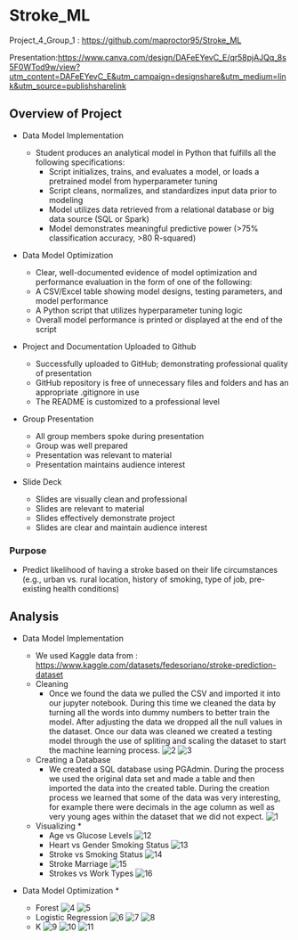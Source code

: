 # Stroke_ML
Project_4_Group_1 : https://github.com/maproctor95/Stroke_ML

Presentation:https://www.canva.com/design/DAFeEYevC_E/qr58pjAJQq_8s5F0WTod9w/view?utm_content=DAFeEYevC_E&utm_campaign=designshare&utm_medium=link&utm_source=publishsharelink
## Overview of Project
* Data Model Implementation
    * Student produces an analytical model in Python that fulfills all the following specifications:
        * Script initializes, trains, and evaluates a model, or loads a pretrained model from hyperparameter tuning
        * Script cleans, normalizes, and standardizes input data prior to modeling
        * Model utilizes data retrieved from a relational database or big data source (SQL or Spark)
        * Model demonstrates meaningful predictive power (>75% classification accuracy, >80 R-squared)
        
* Data Model Optimization
    * Clear, well-documented evidence of model optimization and performance evaluation in the form of one of the following:
    * A CSV/Excel table showing model designs, testing parameters, and model performance
    * A Python script that utilizes hyperparameter tuning logic
    * Overall model performance is printed or displayed at the end of the script

* Project and Documentation Uploaded to Github
    * Successfully uploaded to GitHub; demonstrating professional quality of presentation
    * GitHub repository is free of unnecessary files and folders and has an appropriate .gitignore in use
    * The README is customized to a professional level
    
* Group Presentation 
    * All group members spoke during presentation
    * Group was well prepared
    * Presentation was relevant to material
    * Presentation maintains audience interest

* Slide Deck
    * Slides are visually clean and professional
    * Slides are relevant to material
    * Slides effectively demonstrate project
    * Slides are clear and maintain audience interest
    
### Purpose
   
* Predict likelihood of having a stroke based on their life circumstances (e.g., urban vs. rural location, history of smoking, type of job, pre-existing health conditions)

## Analysis

* Data Model Implementation
    * We used Kaggle data from : https://www.kaggle.com/datasets/fedesoriano/stroke-prediction-dataset 
    * Cleaning
        * Once we found the data we pulled the CSV and imported it into our jupyter notebook. During this time we cleaned the data by turning all the words into dummy numbers to better train the model. After adjusting the data we dropped all the null values in the dataset. Once our data was cleaned we created a testing model through the use of spliting and scaling the dataset to start the machine learning process.
    ![2](Images/Data_original.png)
    ![3](Images/Dummy_data.png)
    * Creating a Database
        * We created a SQL database using PGAdmin. During the process we used the original data set and made a table and then imported the data into the created table. During the creation process we learned that some of the data was very interesting, for example there were decimals in the age column as well as very young ages within the dataset that we did not expect.
    ![1](Images/SQL.png)
    * Visualizing
        * 
        * Age vs Glucose Levels
        ![12](Images/Age_vs_Glucose_Levels.png)
        * Heart vs Gender Smoking Status
        ![13](Images/Heart_vs_Gender_Smoking_Status.png)
        * Stroke vs Smoking Status
        ![14](Images/Stroke_vs_Smoking_Status.png)
        * Stroke Marriage
        ![15](Images/Stroke_Marriage.png)
        * Strokes vs Work Types
        ![16](Images/Strokes_vs_Work_Types.png)

* Data Model Optimization
    * 
    * Forest
    ![4](Images/Forest_1.png)
    ![5](Images/Forest_2.png)
    * Logistic Regression
    ![6](Images/LR1.png)
    ![7](Images/LR2.png)
    ![8](Images/LR3.png)
    * K 
    ![9](Images/K1.png)
    ![10](Images/K2.png)
    ![11](Images/K3.png)